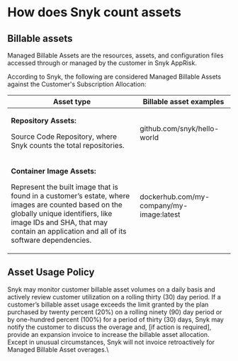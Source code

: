 # How does Snyk count assets

## Billable assets <a href="#billable-assets" id="billable-assets"></a>

Managed Billable Assets are the resources, assets, and configuration files accessed through or managed by the customer in Snyk AppRisk.

According to Snyk, the following are considered Managed Billable Assets against the Customer's Subscription Allocation:

| Asset type                                                                                                                                                                                                                                                                             | Billable asset examples                  |
| -------------------------------------------------------------------------------------------------------------------------------------------------------------------------------------------------------------------------------------------------------------------------------------- | ---------------------------------------- |
| <p><strong>Repository Assets:</strong> </p><p>Source Code Repository, where Snyk counts the total repositories.</p>                                                                                                                                                                    | github.com/snyk/hello-world              |
| <p><strong>Container Image Assets:</strong></p><p>Represent the built image that is found in a customer’s estate, where images are counted based on the globally unique identifiers, like image IDs and SHA, that may contain an application and all of its software dependencies.</p> | dockerhub.com/my-company/my-image:latest |

## Asset Usage Policy <a href="#asset-usage-policy" id="asset-usage-policy"></a>

Snyk may monitor customer billable asset volumes on a daily basis and actively review customer utilization on a rolling thirty (30) day period. If a customer’s billable asset usage exceeds the limit granted by the plan purchased by twenty percent (20%) on a rolling ninety (90) day period or by one-hundred percent (100%) for a period of thirty (30) days, Snyk may notify the customer to discuss the overage and, \[if action is required], provide an expansion invoice to increase the billable asset allocation. Except in unusual circumstances, Snyk will not invoice retroactively for Managed Billable Asset overages.\
